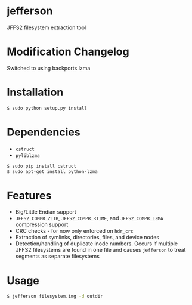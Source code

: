 # jefferson
JFFS2 filesystem extraction tool

# Modification Changelog

Switched to using backports.lzma

Installation
============
```bash
$ sudo python setup.py install
```


Dependencies
============
- `cstruct`
- `pyliblzma`

```bash
$ sudo pip install cstruct
$ sudo apt-get install python-lzma
```

Features
============
- Big/Little Endian support
- `JFFS2_COMPR_ZLIB`, `JFFS2_COMPR_RTIME`, and `JFFS2_COMPR_LZMA` compression support
- CRC checks - for now only enforced on `hdr_crc`
- Extraction of symlinks, directories, files, and device nodes
- Detection/handling of duplicate inode numbers. Occurs if multiple JFFS2 filesystems are found in one file and causes `jefferson` to treat segments as separate filesystems

Usage
============
```bash
$ jefferson filesystem.img -d outdir
```
